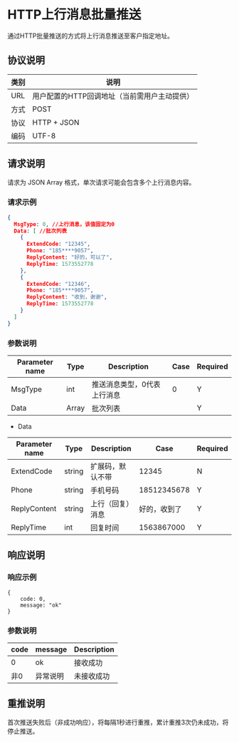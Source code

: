 # HTTP上行消息批量推送

通过HTTP批量推送的方式将上行消息推送至客户指定地址。



## 协议说明

| 类别 | 说明                                         |
| ---- | -------------------------------------------- |
| URL  | 用户配置的HTTP回调地址（当前需用户主动提供） |
| 方式 | POST                                         |
| 协议 | HTTP + JSON                                  |
| 编码 | UTF-8                                        |



## 请求说明

请求为 JSON Array 格式，单次请求可能会包含多个上行消息内容。

### 请求示例

```json
{
  MsgType: 0, //上行消息，该值固定为0
  Data: [ //批次列表
    {
      ExtendCode: "12345",      
      Phone: "185****9057",     
      ReplyContent: "好的，可以了",  
      ReplyTime: 1573552778       
    },
    {
      ExtendCode: "12346",
      Phone: "185****9057",
      ReplyContent: "收到，谢谢",
      ReplyTime: 1573552778
    }
  ]
}
```



### 参数说明

| Parameter name | Type  | Description                 | Case | Required |
| -------------- | ----- | --------------------------- | ---- | -------- |
| MsgType        | int   | 推送消息类型，0代表上行消息 | 0    | Y        |
| Data           | Array | 批次列表                    |      | Y        |

- Data

| Parameter name | Type   | Description      | Case         | Required |
| -------------- | ------ | ---------------- | ------------ | -------- |
| ExtendCode     | string | 扩展码，默认不带 | 12345        | N        |
| Phone          | string | 手机号码         | 18512345678  | Y        |
| ReplyContent   | string | 上行（回复）消息 | 好的，收到了 | Y        |
| ReplyTime      | int    | 回复时间         | 1563867000   | Y        |



## 响应说明

### 响应示例

```
{
    code: 0,
    message: "ok"
}
```



### 参数说明

| code | message  | Description |
| ---- | -------- | ----------- |
| 0    | ok       | 接收成功    |
| 非0  | 异常说明 | 未接收成功  |



## 重推说明

首次推送失败后（非成功响应），将每隔1秒进行重推，累计重推3次仍未成功，将停止推送。